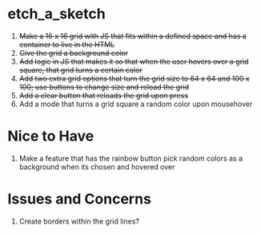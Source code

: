 # etch_a_sketch
1. ~~Make a 16 x 16 grid with JS that fits within a defined space and has a container to live in the HTML~~
2. ~~Give the grid a background color~~
3. ~~Add logic in JS that makes it so that when the user hovers over a grid square, that grid turns a certain color~~
4. ~~Add two extra grid options that turn the grid size to 64 x 64 and 100 x 100; use buttons to change size and reload the grid~~
5. ~~Add a clear button that reloads the grid upon press~~
6. Add a mode that turns a grid square a random color upon mousehover

# Nice to Have
1. Make a feature that has the rainbow button pick random colors as a background when its chosen and hovered over

# Issues and Concerns
1. Create borders within the grid lines?
